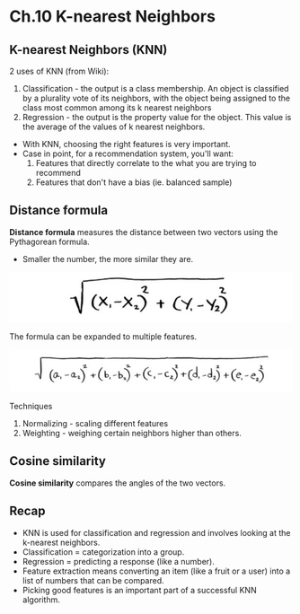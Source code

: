# Ch.10 K-nearest Neighbors

## K-nearest Neighbors (KNN)

2 uses of KNN (from Wiki):

1. Classification - the output is a class membership. An object is classified by a plurality vote of its neighbors, with the object being assigned to the class most common among its k nearest neighbors
2. Regression - the output is the property value for the object. This value is the average of the values of k nearest neighbors.

- With KNN, choosing the right features is very important.
- Case in point, for a recommendation system, you'll want:
  1. Features that directly correlate to the what you are trying to recommend
  2. Features that don't have a bias (ie. balanced sample)

## Distance formula

__Distance formula__ measures the distance between two vectors using the Pythagorean formula. 

- Smaller the number, the more similar they are.

![pythagorean formula](img/pyth_formula.png)

The formula can be expanded to multiple features.

![pythagorean formula large](img/pyth_formula_large.png)

Techniques
1. Normalizing - scaling different features
2. Weighting - weighing certain neighbors higher than others.


## Cosine similarity

__Cosine similarity__ compares the angles of the two vectors.



## Recap

- KNN is used for classification and regression and involves looking at the k-nearest neighbors.
- Classification = categorization into a group.
- Regression = predicting a response (like a number).
- Feature extraction means converting an item (like a fruit or a user) into a list of numbers that can be compared.
- Picking good features is an important part of a successful KNN algorithm.
